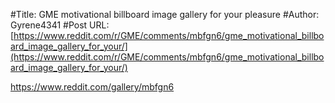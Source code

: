 #Title: GME motivational billboard image gallery for your pleasure
#Author: Gyrene4341
#Post URL: [https://www.reddit.com/r/GME/comments/mbfgn6/gme_motivational_billboard_image_gallery_for_your/](https://www.reddit.com/r/GME/comments/mbfgn6/gme_motivational_billboard_image_gallery_for_your/)


https://www.reddit.com/gallery/mbfgn6